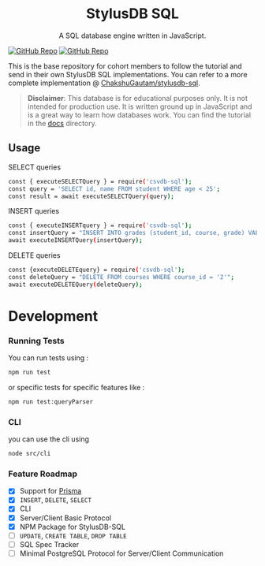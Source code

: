 <h1 align="center">StylusDB SQL</h1>
<p align="center">
A SQL database engine written in JavaScript.

[![GitHub Repo](https://img.shields.io/badge/GitHub-Repo-green.svg)](https://github.com/ChakshuGautam/stylusdb-sql)
[![GitHub Repo](https://img.shields.io/github/stars/ChakshuGautam/stylusdb-sql?style=social)](https://github.com/ChakshuGautam/stylusdb-sql)

</p>

This is the base repository for cohort members to follow the tutorial and send in their own StylusDB SQL implementations. You can refer to a more complete implementation @ [ChakshuGautam/stylusdb-sql](https://github.com/ChakshuGautam/stylusdb-sql).

> **Disclaimer**:
> This database is for educational purposes only. It is not intended for production use. It is written ground up in JavaScript and is a great way to learn how databases work. You can find the tutorial in the [docs](./docs) directory.

## Usage

SELECT queries

```bash
const { executeSELECTQuery } = require('csvdb-sql');
const query = 'SELECT id, name FROM student WHERE age < 25';
const result = await executeSELECTQuery(query);
```

INSERT queries

```bash
const { executeINSERTquery } = require('csvdb-sql');
const insertQuery = "INSERT INTO grades (student_id, course, grade) VALUES ('4', 'Physics', 'A')";
await executeINSERTQuery(insertQuery);
```

DELETE queries

```bash
const {executeDELETEquery} = require('csvdb-sql');
const deleteQuery = "DELETE FROM courses WHERE course_id = '2'";
await executeDELETEQuery(deleteQuery);
```

# Development

### Running Tests

You can run tests using :

```bash
npm run test
```

or specific tests for specific features like :

```bash
npm run test:queryParser
```

### CLI

you can use the cli using

```bash
node src/cli
```

### Feature Roadmap

- [x] Support for [Prisma](https://www.prisma.io/)
- [x] `INSERT`, `DELETE`, `SELECT`
- [x] CLI
- [x] Server/Client Basic Protocol
- [x] NPM Package for StylusDB-SQL
- [ ] `UPDATE`, `CREATE TABLE`, `DROP TABLE`
- [ ] SQL Spec Tracker
- [ ] Minimal PostgreSQL Protocol for Server/Client Communication
